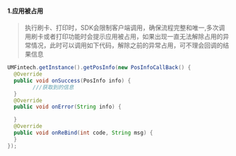 #### 1.应用被占用

> 执行刷卡、打印时，SDK会限制客户端调用，确保流程完整和唯一,多次调用刷卡或者打印功能时会提示应用被占用，如果出现一直无法解除占用的异常情况，此时可以调用如下代码，解除之前的异常占用，可不理会回调的结果信息

```java
UMFintech.getInstance().getPosInfo(new PosInfoCallBack() {
  @Override  
  public void onSuccess(PosInfo info) {
		///获取到的信息
  }
  @Override
  public void onError(String info) {

  }
  @Override
  public void onReBind(int code, String msg) {                 
  }  
});
```


